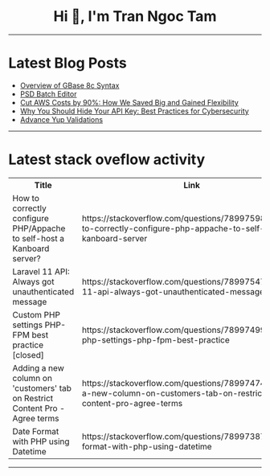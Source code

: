 <h1 align="center">Hi 👋, I'm Tran Ngoc Tam</h1>

---

# Latest Blog Posts 
<!-- BLOG-POST-LIST:START -->
- [Overview of GBase 8c Syntax](https://dev.to/congcong/overview-of-gbase-8c-syntax-11fc)
- [PSD Batch Editor](https://dev.to/rdereu/psd-batch-editor-246e)
- [Cut AWS Costs by 90%: How We Saved Big and Gained Flexibility](https://dev.to/parkerava/cut-aws-costs-by-90-how-we-saved-big-and-gained-flexibility-25gl)
- [Why You Should Hide Your API Key: Best Practices for Cybersecurity](https://dev.to/jlo128456/why-you-should-hide-your-api-key-best-practices-for-cybersecurity-3eo2)
- [Advance Yup Validations](https://dev.to/kush_bhandari_1/advance-yup-validations-5eii)
<!-- BLOG-POST-LIST:END -->

---

# Latest stack oveflow activity
<table>
  <tr><th>Title</th><th>Link</th></tr>
  <!-- STACKOVERFLOW:START --><tr><td>How to correctly configure PHP/Appache to self-host a Kanboard server?</td><td>https://stackoverflow.com/questions/78997598/how-to-correctly-configure-php-appache-to-self-host-a-kanboard-server</td></tr><tr><td>Laravel 11 API: Always got unauthenticated message</td><td>https://stackoverflow.com/questions/78997547/laravel-11-api-always-got-unauthenticated-message</td></tr><tr><td>Custom PHP settings PHP-FPM best practice [closed]</td><td>https://stackoverflow.com/questions/78997499/custom-php-settings-php-fpm-best-practice</td></tr><tr><td>Adding a new column on &#39;customers&#39; tab on Restrict Content Pro - Agree terms</td><td>https://stackoverflow.com/questions/78997474/adding-a-new-column-on-customers-tab-on-restrict-content-pro-agree-terms</td></tr><tr><td>Date Format with PHP using Datetime</td><td>https://stackoverflow.com/questions/78997387/date-format-with-php-using-datetime</td></tr><!-- STACKOVERFLOW:END -->
</table>

---


